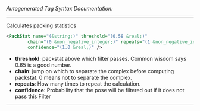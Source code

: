 _Autogenerated Tag Syntax Documentation:_

---
Calculates packing statistics

```xml
<PackStat name="(&string;)" threshold="(0.58 &real;)"
        chain="(0 &non_negative_integer;)" repeats="(1 &non_negative_integer;)"
        confidence="(1.0 &real;)" />
```

-   **threshold**: packstat above which filter passes. Common wisdom says 0.65 is a good number.
-   **chain**: jump on which to separate the complex before computing packstat. 0 means not to separate the complex.
-   **repeats**: How many times to repeat the calculation.
-   **confidence**: Probability that the pose will be filtered out if it does not pass this Filter

---

